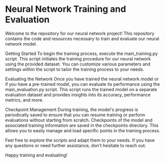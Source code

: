 # Neural Network Training and Evaluation
Welcome to the repository for our neural network project! This repository contains the code and resources necessary to train and evaluate our neural network model.

Getting Started
To begin the training process, execute the main_training.py script. This script initiates the training procedure for our neural network using the provided dataset. You can customize various parameters and settings within the script to tailor the training process to your needs.

Evaluating the Network
Once you have trained the neural network model or if you have a pre-trained model, you can evaluate its performance using the main_evaluation.py script. This script runs the trained model on a separate evaluation dataset and provides insights into its accuracy, performance metrics, and more.

Checkpoint Management
During training, the model's progress is periodically saved to ensure that you can resume training or perform evaluations without starting from scratch. Checkpoints of the model and associated training information are saved in the checkpoints directory. This allows you to easily manage and load specific points in the training process.

Feel free to explore the scripts and adapt them to your needs. If you have any questions or need further assistance, don't hesitate to reach out.

Happy training and evaluating!
